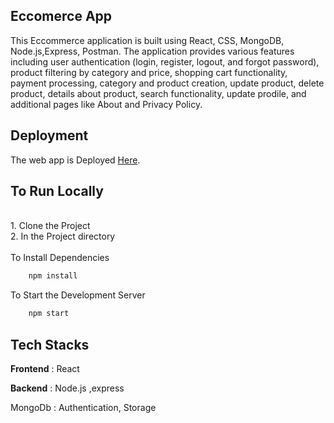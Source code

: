 ## Eccomerce App
This Eccommerce application is built using React, CSS, MongoDB, Node.js,Express, Postman. The application provides various features including user authentication (login, register, logout, and forgot password), product filtering by category and price, shopping cart functionality, payment processing, category and product creation, update product, delete product, details about product, search functionality, update prodile, and additional pages like About and Privacy Policy.

## Deployment

The web app is Deployed [Here](https://nice-teal-cockroach-garb.cyclic.app/).

## To Run Locally
<br />
1. Clone the Project <br />
2. In the Project directory
  <br />
  <br />
  To Install Dependencies
  <br />
  
  ```bash
      npm install
  ```
  To Start the Development Server
  ```bash
      npm start
  ```
 
 ## Tech Stacks
 
 **Frontend** : React
 
 **Backend** : Node.js ,express
 
 MongoDb : Authentication, Storage



